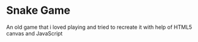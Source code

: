 # Snake Game
An old game that i loved playing and tried to recreate it with help of HTML5 canvas and JavaScript

